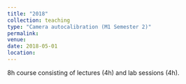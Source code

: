 ```yaml
---
title: "2018"
collection: teaching
type: "Camera autocalibration (M1 Semester 2)"
permalink: 
venue: 
date: 2018-05-01
location: 
---
```


8h course consisting of lectures (4h) and lab sessions (4h).

